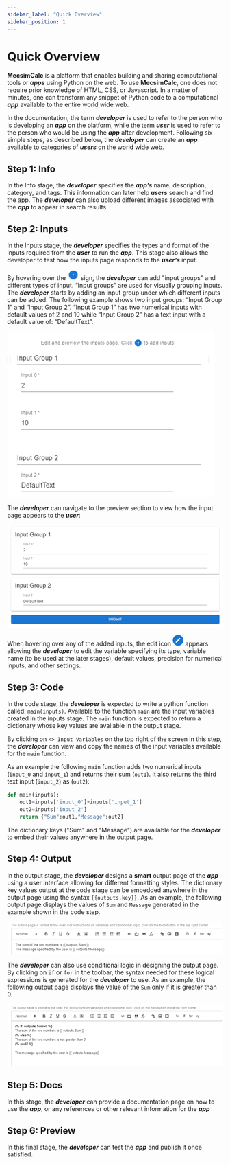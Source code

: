 ```yaml
---
sidebar_label: "Quick Overview"
sidebar_position: 1
---
```


# Quick Overview

**MecsimCalc** is a platform that enables building and sharing computational tools or _**apps**_ using Python on the web. To use **MecsimCalc**, one does not require prior knowledge of HTML, CSS, or Javascript. In a matter of minutes, one can transform any snippet of Python code to a computational _**app**_ available to the entire world wide web.

In the documentation, the term _**developer**_ is used to refer to the person who is developing an _**app**_ on the platform, while the term _**user**_ is used to refer to the person who would be using the _**app**_ after development. Following six simple steps, as described below, the _**developer**_ can create an _**app**_ available to categories of _**users**_ on the world wide web.

## Step 1: Info

In the Info stage, the _**developer**_ specifies the _**app’s**_ name, description, category, and tags. This information can later help **_users_** search and find the app. The _**developer**_ can also upload different images associated with the _**app**_ to appear in search results.

## Step 2: Inputs

In the Inputs stage, the _**developer**_ specifies the types and format of the inputs required from the _**user**_ to run the _**app**_. This stage also allows the developer to test how the inputs page responds to the _**user’s**_ input.

By hovering over the ![img alt](Plus.png) sign, the _**developer**_ can add "input groups" and different types of input. “Input groups” are used for visually grouping inputs. The _**developer**_ starts by adding an input group under which different inputs can be added. The following example shows two input groups: “Input Group 1” and “Input Group 2”. “Input Group 1” has two numerical inputs with default values of 2 and 10 while “Input Group 2” has a text input with a default value of: “DefaultText”.

<div style={{textAlign: 'center'}}>

![img alt](Inputs.png)

</div>

The _**developer**_ can navigate to the preview section to view how the input page appears to the **_user_**:

<div style={{textAlign: 'center'}}>

![img alt](Inputs2.png)

</div>

When hovering over any of the added inputs, the edit icon ![img alt](edit.png) appears allowing the _**developer**_ to edit the variable specifying its type, variable name (to be used at the later stages), default values, precision for numerical inputs, and other settings.

## Step 3: Code

In the code stage, the **_developer_** is expected to write a python function called: `main(inputs)`. Available to the function `main` are the input variables created in the inputs stage. The `main` function is expected to return a dictionary whose key values are available in the output stage.

By clicking on `<> Input Variables` on the top right of the screen in this step, the _**developer**_ can view and copy the names of the input variables available for the `main` function.

As an example the following `main` function adds two numerical inputs (`input_0` and `input_1`) and returns their sum (`out1`). It also returns the third text input (`input_2`) as (`out2`):

```python
def main(inputs):
    out1=inputs['input_0']+inputs['input_1']
    out2=inputs['input_2']
    return {"Sum":out1,"Message":out2}
```

The dictionary keys ("Sum" and "Message") are available for the _**developer**_ to embed their values anywhere in the output page.

## Step 4: Output

In the output stage, the **_developer_** designs a **smart** output page of the **_app_** using a user interface allowing for different formatting styles. The dictionary key values output at the code stage can be embedded anywhere in the output page using the syntax `{{outputs.key}}`. As an example, the following output page displays the values of `Sum` and `Message` generated in the example shown in the code step.

<div style={{textAlign: 'center'}}>

![img alt](Out1.png)

</div>

The _**developer**_ can also use conditional logic in designing the output page. By clicking on `if` or `for` in the toolbar, the syntax needed for these logical expressions is generated for the _**developer**_ to use. As an example, the following output page displays the value of the `Sum` only if it is greater than 0.

<div style={{textAlign: 'center'}}>

![img alt](Out2.png)

</div>

## Step 5: Docs

In this stage, the **_developer_** can provide a documentation page on how to use the _**app**_, or any references or other relevant information for the _**app**_

## Step 6: Preview

In this final stage, the _**developer**_ can test the _**app**_ and publish it once satisfied.
